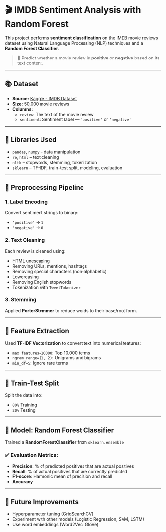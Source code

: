 # 🎬 IMDB Sentiment Analysis with Random Forest

This project performs **sentiment classification** on the IMDB movie reviews dataset using Natural Language Processing (NLP) techniques and a **Random Forest Classifier**.

> 📌 Predict whether a movie review is **positive** or **negative** based on its text content.

---

## 📚 Dataset

- **Source:** [Kaggle - IMDB Dataset](https://www.kaggle.com/datasets/lakshmi25npathi/imdb-dataset-of-50k-movie-reviews)
- **Size:** 50,000 movie reviews
- **Columns:**
  - `review`: The text of the movie review
  - `sentiment`: Sentiment label — `'positive'` or `'negative'`

---

## 🧰 Libraries Used

- `pandas`, `numpy` – data manipulation  
- `re`, `html` – text cleaning  
- `nltk` – stopwords, stemming, tokenization  
- `sklearn` – TF-IDF, train-test split, modeling, evaluation  

---

## 🧹 Preprocessing Pipeline

### 1. Label Encoding
Convert sentiment strings to binary:
- `'positive'` → `1`
- `'negative'` → `0`

### 2. Text Cleaning
Each review is cleaned using:
- HTML unescaping  
- Removing URLs, mentions, hashtags  
- Removing special characters (non-alphabetic)  
- Lowercasing  
- Removing English stopwords  
- Tokenization with `TweetTokenizer`

### 3. Stemming
Applied **PorterStemmer** to reduce words to their base/root form.

---

## 🔢 Feature Extraction

Used **TF-IDF Vectorization** to convert text into numerical features:
- `max_features=10000`: Top 10,000 terms  
- `ngram_range=(1, 2)`: Unigrams and bigrams  
- `min_df=5`: Ignore rare terms  

---

## 🧪 Train-Test Split

Split the data into:
- `80%` Training  
- `20%` Testing  

---

## 🌲 Model: Random Forest Classifier

Trained a **RandomForestClassifier** from `sklearn.ensemble`.

### ✅ Evaluation Metrics:
- **Precision**: % of predicted positives that are actual positives  
- **Recall**: % of actual positives that are correctly predicted  
- **F1-score**: Harmonic mean of precision and recall  
- **Accuracy**

---

## 🚀 Future Improvements

- Hyperparameter tuning (GridSearchCV)  
- Experiment with other models (Logistic Regression, SVM, LSTM)  
- Use word embeddings (Word2Vec, GloVe)  
